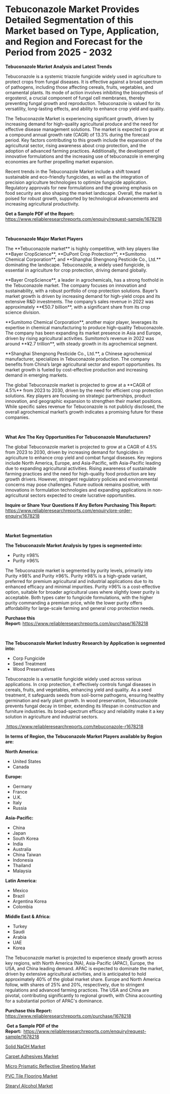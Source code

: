 <p><h1>Tebuconazole Market Provides Detailed Segmentation of this Market based on Type, Application, and Region and Forecast for the Period from 2025 - 2032</h1></p><p><strong>Tebuconazole Market Analysis and Latest Trends</strong></p>
<p><p>Tebuconazole is a systemic triazole fungicide widely used in agriculture to protect crops from fungal diseases. It is effective against a broad spectrum of pathogens, including those affecting cereals, fruits, vegetables, and ornamental plants. Its mode of action involves inhibiting the biosynthesis of ergosterol, a crucial component of fungal cell membranes, thereby preventing fungal growth and reproduction. Tebuconazole is valued for its versatility, long-lasting effects, and ability to enhance crop yield and quality.</p><p>The Tebuconazole Market is experiencing significant growth, driven by increasing demand for high-quality agricultural produce and the need for effective disease management solutions. The market is expected to grow at a compound annual growth rate (CAGR) of 13.3% during the forecast period. Key factors contributing to this growth include the expansion of the agricultural sector, rising awareness about crop protection, and the adoption of advanced farming practices. Additionally, the development of innovative formulations and the increasing use of tebuconazole in emerging economies are further propelling market expansion.</p><p>Recent trends in the Tebuconazole Market include a shift toward sustainable and eco-friendly fungicides, as well as the integration of precision agriculture technologies to optimize fungicide application. Regulatory approvals for new formulations and the growing emphasis on food security are also shaping the market landscape. Overall, the market is poised for robust growth, supported by technological advancements and increasing agricultural productivity.</p></p>
<p><strong>Get a Sample PDF of the Report:&nbsp;</strong> <a href="https://www.reliableresearchreports.com/enquiry/request-sample/1678218?utm_campaign=36&utm_medium=2&utm_source=Github&utm_content=ia&utm_term=26012025&utm_id=tebuconazole">https://www.reliableresearchreports.com/enquiry/request-sample/1678218</a></p>
<p>&nbsp;</p>
<p><strong>Tebuconazole Major Market Players</strong></p>
<p><p>The **Tebuconazole market** is highly competitive, with key players like **Bayer CropScience**, **DuPont Crop Protection**, **Sumitomo Chemical Corporation**, and **Shanghai Shengnong Pesticide Co., Ltd.** dominating the landscape. Tebuconazole, a widely used fungicide, is essential in agriculture for crop protection, driving demand globally.</p><p>**Bayer CropScience**, a leader in agrochemicals, has a strong foothold in the Tebuconazole market. The company focuses on innovation and sustainability, with a robust portfolio of crop protection solutions. Bayer’s market growth is driven by increasing demand for high-yield crops and its extensive R&D investments. The company’s sales revenue in 2022 was approximately **€50.7 billion**, with a significant share from its crop science division.</p><p>**Sumitomo Chemical Corporation**, another major player, leverages its expertise in chemical manufacturing to produce high-quality Tebuconazole. The company has been expanding its market presence in Asia and Europe, driven by rising agricultural activities. Sumitomo’s revenue in 2022 was around **¥2.7 trillion**, with steady growth in its agrochemical segment.</p><p>**Shanghai Shengnong Pesticide Co., Ltd.**, a Chinese agrochemical manufacturer, specializes in Tebuconazole production. The company benefits from China’s large agricultural sector and export opportunities. Its market growth is fueled by cost-effective production and increasing demand in emerging markets.</p><p>The global Tebuconazole market is projected to grow at a **CAGR of 4.5%** from 2023 to 2030, driven by the need for efficient crop protection solutions. Key players are focusing on strategic partnerships, product innovation, and geographic expansion to strengthen their market positions. While specific sales revenue for Tebuconazole is not publicly disclosed, the overall agrochemical market’s growth indicates a promising future for these companies.</p></p>
<p>&nbsp;</p>
<p><strong>What Are The Key Opportunities For Tebuconazole Manufacturers?</strong></p>
<p><p>The global Tebuconazole market is projected to grow at a CAGR of 4.5% from 2023 to 2030, driven by increasing demand for fungicides in agriculture to enhance crop yield and combat fungal diseases. Key regions include North America, Europe, and Asia-Pacific, with Asia-Pacific leading due to expanding agricultural activities. Rising awareness of sustainable farming practices and the need for high-quality food production are key growth drivers. However, stringent regulatory policies and environmental concerns may pose challenges. Future outlook remains positive, with innovations in formulation technologies and expanding applications in non-agricultural sectors expected to create lucrative opportunities.</p></p>
<p><strong>Inquire or Share Your Questions If Any Before Purchasing This Report:</strong> <a href="https://www.reliableresearchreports.com/enquiry/pre-order-enquiry/1678218?utm_campaign=36&utm_medium=2&utm_source=Github&utm_content=ia&utm_term=26012025&utm_id=tebuconazole">https://www.reliableresearchreports.com/enquiry/pre-order-enquiry/1678218</a></p>
<p>&nbsp;</p>
<p><strong>Market Segmentation</strong></p>
<p><strong>The Tebuconazole Market Analysis by types is segmented into:</strong></p>
<p><ul><li>Purity ≥98%</li><li>Purity ≥96%</li></ul></p>
<p><p>The Tebuconazole market is segmented by purity levels, primarily into Purity ≥98% and Purity ≥96%. Purity ≥98% is a high-grade variant, preferred for premium agricultural and industrial applications due to its enhanced efficacy and minimal impurities. Purity ≥96% is a cost-effective option, suitable for broader agricultural uses where slightly lower purity is acceptable. Both types cater to fungicide formulations, with the higher purity commanding a premium price, while the lower purity offers affordability for large-scale farming and general crop protection needs.</p></p>
<p><strong>Purchase this Report:&nbsp;</strong><a href="https://www.reliableresearchreports.com/purchase/1678218?utm_campaign=36&utm_medium=2&utm_source=Github&utm_content=ia&utm_term=26012025&utm_id=tebuconazole">https://www.reliableresearchreports.com/purchase/1678218</a></p>
<p>&nbsp;</p>
<p><strong>The Tebuconazole Market Industry Research by Application is segmented into:</strong></p>
<p><ul><li>Corp Fungicide</li><li>Seed Treatment</li><li>Wood Preservatives</li></ul></p>
<p><p>Tebuconazole is a versatile fungicide widely used across various applications. In crop protection, it effectively controls fungal diseases in cereals, fruits, and vegetables, enhancing yield and quality. As a seed treatment, it safeguards seeds from soil-borne pathogens, ensuring healthy germination and early plant growth. In wood preservation, Tebuconazole prevents fungal decay in timber, extending its lifespan in construction and furniture industries. Its broad-spectrum efficacy and reliability make it a key solution in agriculture and industrial sectors.</p></p>
<p><a href="https://www.reliableresearchreports.com/tebuconazole-r1678218?utm_campaign=36&utm_medium=2&utm_source=Github&utm_content=ia&utm_term=26012025&utm_id=tebuconazole">&nbsp;https://www.reliableresearchreports.com/tebuconazole-r1678218</a></p>
<p><strong>In terms of Region, the Tebuconazole Market Players available by Region are:</strong></p>
<p>
    <p> <strong> North America: </strong>
        <ul>
            <li>United States</li>
            <li>Canada</li>
        </ul>
        </p> 
    <p> <strong> Europe: </strong>
        <ul>
            <li>Germany</li>
            <li>France</li>
            <li>U.K.</li>
            <li>Italy</li>
            <li>Russia</li>
        </ul>
        </p> 
    <p> <strong> Asia-Pacific: </strong>
        <ul>
            <li>China</li>
            <li>Japan</li>
            <li>South Korea</li>
            <li>India</li>
            <li>Australia</li>
            <li>China Taiwan</li>
            <li>Indonesia</li>
            <li>Thailand</li>
            <li>Malaysia</li>
        </ul>
        </p> 
    <p> <strong> Latin America: </strong>
        <ul>
            <li>Mexico</li>
            <li>Brazil</li>
            <li>Argentina Korea</li>
            <li>Colombia</li>
        </ul>
        </p> 
    <p> <strong> Middle East & Africa: </strong>
        <ul>
            <li>Turkey</li>
            <li>Saudi</li>
            <li>Arabia</li>
            <li>UAE</li>
            <li>Korea</li>
        </ul>
    </p>
    </p>
<p><p>The Tebuconazole market is projected to experience steady growth across key regions, with North America (NA), Asia-Pacific (APAC), Europe, the USA, and China leading demand. APAC is expected to dominate the market, driven by extensive agricultural activities, and is anticipated to hold approximately 40% of the global market share. Europe and North America follow, with shares of 25% and 20%, respectively, due to stringent regulations and advanced farming practices. The USA and China are pivotal, contributing significantly to regional growth, with China accounting for a substantial portion of APAC's dominance.</p></p>
<p><strong>Purchase this Report: </strong><a href="https://www.reliableresearchreports.com/purchase/1678218?utm_campaign=36&utm_medium=2&utm_source=Github&utm_content=ia&utm_term=26012025&utm_id=tebuconazole">https://www.reliableresearchreports.com/purchase/1678218</a></p>
<p>&nbsp;<strong>Get a Sample PDF of the Report:&nbsp;&nbsp;</strong><a href="https://www.reliableresearchreports.com/enquiry/request-sample/1678218?utm_campaign=36&utm_medium=2&utm_source=Github&utm_content=ia&utm_term=26012025&utm_id=tebuconazole">https://www.reliableresearchreports.com/enquiry/request-sample/1678218</a></p>
<p><strong></strong></p>
<p><p><a href="https://github.com/hammelximalschid/Market-Research-Report-List-1/blob/main/solid-naoh-market.md?utm_campaign=36&utm_medium=2&utm_source=Github&utm_content=ia&utm_term=26012025&utm_id=tebuconazole">Solid NaOH Market</a></p><p><a href="https://github.com/rodinayygacklezi/Market-Research-Report-List-1/blob/main/carpet-adhesives-market.md?utm_campaign=36&utm_medium=2&utm_source=Github&utm_content=ia&utm_term=26012025&utm_id=tebuconazole">Carpet Adhesives Market</a></p><p><a href="https://github.com/lashaunm5st/Market-Research-Report-List-1/blob/main/micro-prismatic-reflective-sheeting-market.md?utm_campaign=36&utm_medium=2&utm_source=Github&utm_content=ia&utm_term=26012025&utm_id=tebuconazole">Micro Prismatic Reflective Sheeting Market</a></p><p><a href="https://github.com/antonioc6hal/Market-Research-Report-List-1/blob/main/pvc-tile-flooring-market.md?utm_campaign=36&utm_medium=2&utm_source=Github&utm_content=ia&utm_term=26012025&utm_id=tebuconazole">PVC Tile Flooring Market</a></p><p><a href="https://github.com/osbornrdaflalo/Market-Research-Report-List-1/blob/main/stearyl-alcohol-market.md?utm_campaign=36&utm_medium=2&utm_source=Github&utm_content=ia&utm_term=26012025&utm_id=tebuconazole">Stearyl Alcohol Market</a></p></p>